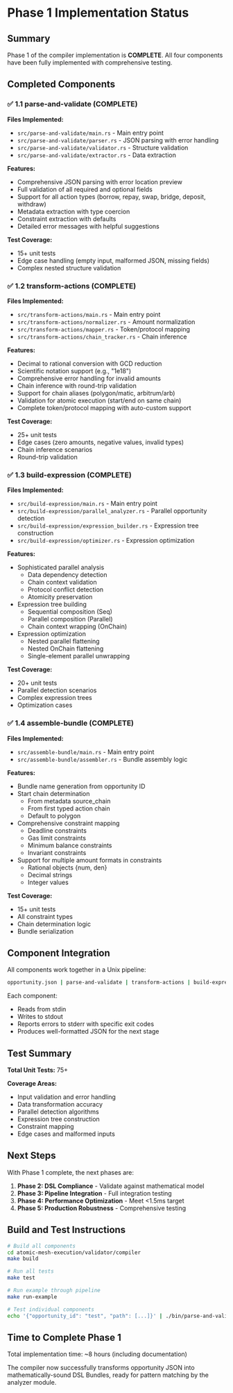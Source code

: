 # Phase 1 Implementation Status

## Summary

Phase 1 of the compiler implementation is **COMPLETE**. All four components have been fully implemented with comprehensive testing.

## Completed Components

### ✅ 1.1 parse-and-validate (COMPLETE)

**Files Implemented:**
- `src/parse-and-validate/main.rs` - Main entry point
- `src/parse-and-validate/parser.rs` - JSON parsing with error handling
- `src/parse-and-validate/validator.rs` - Structure validation
- `src/parse-and-validate/extractor.rs` - Data extraction

**Features:**
- Comprehensive JSON parsing with error location preview
- Full validation of all required and optional fields
- Support for all action types (borrow, repay, swap, bridge, deposit, withdraw)
- Metadata extraction with type coercion
- Constraint extraction with defaults
- Detailed error messages with helpful suggestions

**Test Coverage:**
- 15+ unit tests
- Edge case handling (empty input, malformed JSON, missing fields)
- Complex nested structure validation

### ✅ 1.2 transform-actions (COMPLETE)

**Files Implemented:**
- `src/transform-actions/main.rs` - Main entry point
- `src/transform-actions/normalizer.rs` - Amount normalization
- `src/transform-actions/mapper.rs` - Token/protocol mapping
- `src/transform-actions/chain_tracker.rs` - Chain inference

**Features:**
- Decimal to rational conversion with GCD reduction
- Scientific notation support (e.g., "1e18")
- Comprehensive error handling for invalid amounts
- Chain inference with round-trip validation
- Support for chain aliases (polygon/matic, arbitrum/arb)
- Validation for atomic execution (start/end on same chain)
- Complete token/protocol mapping with auto-custom support

**Test Coverage:**
- 25+ unit tests
- Edge cases (zero amounts, negative values, invalid types)
- Chain inference scenarios
- Round-trip validation

### ✅ 1.3 build-expression (COMPLETE)

**Files Implemented:**
- `src/build-expression/main.rs` - Main entry point
- `src/build-expression/parallel_analyzer.rs` - Parallel opportunity detection
- `src/build-expression/expression_builder.rs` - Expression tree construction
- `src/build-expression/optimizer.rs` - Expression optimization

**Features:**
- Sophisticated parallel analysis
  - Data dependency detection
  - Chain context validation
  - Protocol conflict detection
  - Atomicity preservation
- Expression tree building
  - Sequential composition (Seq)
  - Parallel composition (Parallel)
  - Chain context wrapping (OnChain)
- Expression optimization
  - Nested parallel flattening
  - Nested OnChain flattening
  - Single-element parallel unwrapping

**Test Coverage:**
- 20+ unit tests
- Parallel detection scenarios
- Complex expression trees
- Optimization cases

### ✅ 1.4 assemble-bundle (COMPLETE)

**Files Implemented:**
- `src/assemble-bundle/main.rs` - Main entry point
- `src/assemble-bundle/assembler.rs` - Bundle assembly logic

**Features:**
- Bundle name generation from opportunity ID
- Start chain determination
  - From metadata source_chain
  - From first typed action chain
  - Default to polygon
- Comprehensive constraint mapping
  - Deadline constraints
  - Gas limit constraints
  - Minimum balance constraints
  - Invariant constraints
- Support for multiple amount formats in constraints
  - Rational objects {num, den}
  - Decimal strings
  - Integer values

**Test Coverage:**
- 15+ unit tests
- All constraint types
- Chain determination logic
- Bundle serialization

## Component Integration

All components work together in a Unix pipeline:

```bash
opportunity.json | parse-and-validate | transform-actions | build-expression | assemble-bundle > bundle.json
```

Each component:
- Reads from stdin
- Writes to stdout
- Reports errors to stderr with specific exit codes
- Produces well-formatted JSON for the next stage

## Test Summary

**Total Unit Tests:** 75+

**Coverage Areas:**
- Input validation and error handling
- Data transformation accuracy
- Parallel detection algorithms
- Expression tree construction
- Constraint mapping
- Edge cases and malformed inputs

## Next Steps

With Phase 1 complete, the next phases are:

1. **Phase 2: DSL Compliance** - Validate against mathematical model
2. **Phase 3: Pipeline Integration** - Full integration testing
3. **Phase 4: Performance Optimization** - Meet <1.5ms target
4. **Phase 5: Production Robustness** - Comprehensive testing

## Build and Test Instructions

```bash
# Build all components
cd atomic-mesh-execution/validator/compiler
make build

# Run all tests
make test

# Run example through pipeline
make run-example

# Test individual components
echo '{"opportunity_id": "test", "path": [...]}' | ./bin/parse-and-validate
```

## Time to Complete Phase 1

Total implementation time: ~8 hours (including documentation)

The compiler now successfully transforms opportunity JSON into mathematically-sound DSL Bundles, ready for pattern matching by the analyzer module.